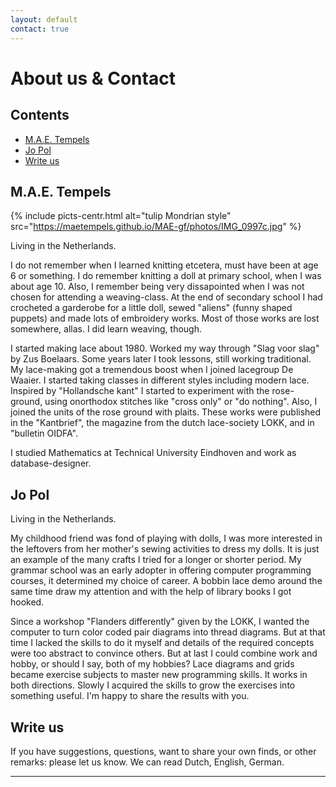 ```yaml
---
layout: default
contact: true
---
```

# About us & Contact
## Contents
* [M.A.E. Tempels](#mae-tempels)
* [Jo Pol](#jo-pol)
* [Write us](#write-us)

## M.A.E. Tempels
{% include picts-centr.html alt="tulip Mondrian style" src="https://maetempels.github.io/MAE-gf/photos/IMG_0997c.jpg" %}

Living in the Netherlands.        

I do not remember when I learned knitting etcetera, must have been at age 6 or something. I do remember knitting a doll at primary school, when I was about age 10. Also, I remember being very dissapointed when I was not chosen for attending a weaving-class. At the end of secondary school I had crocheted a garderobe for a little doll, sewed "aliens" (funny shaped puppets) and made lots of embroidery works. Most of those works are lost somewhere, allas. I did learn weaving, though.

I started making lace about 1980. Worked my way through "Slag voor slag" by Zus Boelaars. Some years later I took lessons, still working traditional.   
My lace-making got a tremendous boost when I joined lacegroup De Waaier. I started taking classes in different styles including modern lace.           
Inspired by "Hollandsche kant" I started to experiment with the rose-ground, using onorthodox stitches like "cross only" or "do nothing". Also, I joined the units of the rose ground with plaits. These works were published in the "Kantbrief", the magazine from the dutch lace-society LOKK, and in "bulletin OIDFA".   

I studied Mathematics at Technical University Eindhoven and work as database-designer.    

## Jo Pol

Living in the Netherlands.

My childhood friend was fond of playing with dolls,
I was more interested in the leftovers from her mother's sewing activities to dress my dolls.
It is just an example of the many crafts I tried for a longer or shorter period.
My grammar school was an early adopter in offering computer programming courses, it determined my choice of career.
A bobbin lace demo around the same time draw my attention and with the help of library books I got hooked.

Since a workshop "Flanders differently" given by the LOKK,
I wanted the computer to turn color coded pair diagrams into thread diagrams.
But at that time I lacked the skills to do it myself and
details of the required concepts were too abstract to convince others.
But at last I could combine work and hobby, or should I say, both of my hobbies?
Lace diagrams and grids became exercise subjects to master new programming skills.
It works in both directions. Slowly I acquired the skills to grow the exercises into something useful.
I'm happy to share the results with you.

## Write us
If you have suggestions, questions, want to share your own finds, or other remarks: please let us know. We can read Dutch, English, German.
<script>send("egrofdnuorg eamoj")</script> 

***

[tulp]: https://maetempels.github.io/MAE-gf/photos/IMG_0997c.jpg
